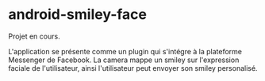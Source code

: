# android-smiley-face

Projet en cours.

L'application se présente comme un plugin qui s'intégre à la plateforme Messenger de Facebook. 
La camera mappe un smiley sur l'expression faciale de l'utilisateur, ainsi l'utilisateur peut envoyer son smiley personalisé.

